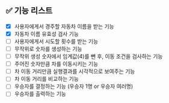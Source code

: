 ## ✅ 기능 리스트

- [x] 사용자에게서 경주할 자동차 이름을 받는 기능
- [x] 자동차 이름 유효성 검사 기능
- [ ] 사용자에게서 시도할 횟수를 받는 기능
- [ ] 무작위로 숫자를 생성하는 기능
- [ ] 무작위 생성 숫자에서 임계값(4)를 뺀 후, 이동 조건을 검사하는 기능
- [ ] 주어진 숫자만큼 차를 이동시키는 기능
- [ ] 차 이동 거리만큼 실행결과를 시각적으로 보여주는 기능
- [ ] 차 이동 거리를 비교하는 기능
- [ ] 우승자를 결정하는 기능 (우승자 1명 or 우승자 여러명)
- [ ] 우승자를 출력하는 기능
